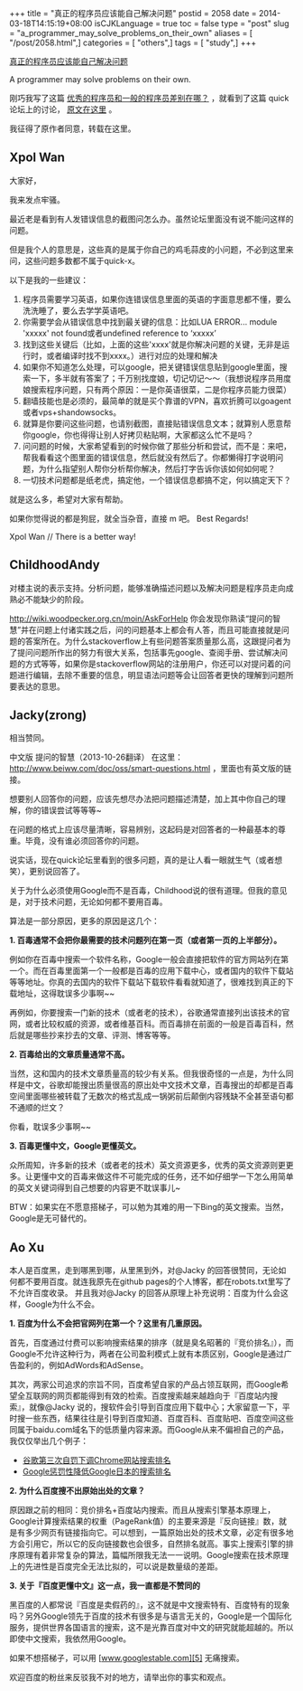 +++
title = "真正的程序员应该能自己解决问题"
postid = 2058
date = 2014-03-18T14:15:19+08:00
isCJKLanguage = true
toc = false
type = "post"
slug = "a_programmer_may_solve_problems_on_their_own"
aliases = [ "/post/2058.html",]
categories = [ "others",]
tags = [ "study",]
+++


[真正的程序员应该能自己解决问题](https://blog.zengrong.net/post/2058.html)

A programmer may solve problems on their own.

刚巧我写了这篇 [优秀的程序员和一般的程序员差别在哪？][2] ，就看到了这篇 quick 论坛上的讨论， [原文在这里][1] 。

我征得了原作者同意，转载在这里。

## Xpol Wan

大家好，

我来发点牢骚。

最近老是看到有人发错误信息的截图问怎么办。虽然论坛里面没有说不能问这样的问题。

但是我个人的意思是，这些真的是属于你自己的鸡毛蒜皮的小问题，不必到这里来问，这些问题多数都不属于quick-x。

以下是我的一些建议：<!--more-->

1. 程序员需要学习英语，如果你连错误信息里面的英语的字面意思都不懂，要么洗洗睡了，要么去学学英语吧。
2. 你需要学会从错误信息中找到最关键的信息：比如LUA ERROR... module 'xxxxx' not found或者undefined reference to ‘xxxxx’
3. 找到这些关键后（比如，上面的这些'xxxx'就是你解决问题的关键，无非是运行时，或者编译时找不到xxxx。）进行对应的处理和解决
4. 如果你不知道怎么处理，可以google，把关键错误信息贴到google里面，搜索一下，多半就有答案了；千万别找度娘，切记切记～～（我想说程序员用度娘搜索程序问题，只有两个原因：一是你英语很菜，二是你程序员能力很菜）
5. 翻墙技能也是必须的，最简单的就是买个靠谱的VPN，喜欢折腾可以goagent或者vps+shandowsocks。
6. 就算是你要问这些问题，也请别截图，直接贴错误信息文本；就算别人愿意帮你google，你也得得让别人好拷贝粘贴啊，大家都这么忙不是吗？
7. 问问题的时候，大家希望看到的时候你做了那些分析和尝试，而不是：来吧，帮我看看这个图里面的错误信息，然后就没有然后了。你都懒得打字说明问题，为什么指望别人帮你分析帮你解决，然后打字告诉你该如何如何呢？
8. 一切技术问题都是纸老虎，搞定他，一个错误信息都搞不定，何以搞定天下？

就是这么多，希望对大家有帮助。

如果你觉得说的都是狗屁，就全当杂音，直接 m 吧。
Best Regards!

Xpol Wan
// There is a better way!

## ChildhoodAndy

对楼主说的表示支持。分析问题，能够准确描述问题以及解决问题是程序员走向成熟必不能缺少的阶段。

<http://wiki.woodpecker.org.cn/moin/AskForHelp> 你会发现你熟读“提问的智慧”并在问题上付诸实践之后，问的问题基本上都会有人答，而且可能直接就是问题的答案所在。为什么stackoverflow上有些问题答案质量那么高，这跟提问者为了提问问题所作出的努力有很大关系，包括事先google、查阅手册、尝试解决问题的方式等等，如果你是stackoverflow网站的注册用户，你还可以对提问着的问题进行编辑，去除不重要的信息，明显语法问题等会让回答者更快的理解到问题所要表达的意思。

## Jacky(zrong)

相当赞同。

中文版 提问的智慧（2013-10-26翻译） 在这里：<http://www.beiww.com/doc/oss/smart-questions.html> ，里面也有英文版的链接。

想要别人回答你的问题，应该先想尽办法把问题描述清楚，加上其中你自己的理解，你的错误尝试等等等~

在问题的格式上应该尽量清晰，容易辨别，这起码是对回答者的一种最基本的尊重。毕竟，没有谁必须回答你的问题。

说实话，现在quick论坛里看到的很多问题，真的是让人看一眼就生气（或者想笑），更别说回答了。

关于为什么必须使用Google而不是百毒，Childhood说的很有道理。但我的意见是，对于技术问题，无论如何都不要用百毒。

算法是一部分原因，更多的原因是这几个：

**1\. 百毒通常不会把你最需要的技术问题列在第一页（或者第一页的上半部分）。**

例如你在百毒中搜索一个软件名称，Google一般会直接把软件的官方网站列在第一个。而在百毒里面第一个一般都是百毒的应用下载中心，或者国内的软件下载站等等地址。你真的去国内的软件下载站下载软件看看就知道了，很难找到真正的下载地址，这得耽误多少事啊~~

再例如，你要搜索一门新的技术（或者老的技术），谷歌通常直接列出该技术的官网，或者比较权威的资源，或者维基百科。而百毒排在前面的一般是百毒百科，然后就是哪些抄来抄去的文章、评测、博客等等。

**2\. 百毒给出的文章质量通常不高。**

当然，这和国内的技术文章质量高的较少有关系。但我很奇怪的一点是，为什么同样是中文，谷歌却能搜出质量很高的原出处中文技术文章，百毒搜出的却都是百毒空间里面哪些被转载了无数次的格式乱成一锅粥前后颠倒内容残缺不全甚至语句都不通顺的烂文？

你看，耽误多少事啊~~

**3\. 百毒更懂中文，Google更懂英文。**

众所周知，许多新的技术（或者老的技术）英文资源更多，优秀的英文资源则更更多。让更懂中文的百毒来做这件不可能完成的任务，还不如仔细学一下怎么用简单的英文关键词得到自己想要的内容更不耽误事儿~

BTW：如果实在不愿意搭梯子，可以勉为其难的用一下Bing的英文搜索。当然，Google是无可替代的。

## Ao Xu

本人是百度黑，走到哪黑到哪，从里黑到外，对@Jacky 的回答很赞同，无论如何都不要用百度。就连我原先在github pages的个人博客，都在robots.txt里写了不允许百度收录。
并且我对@Jacky 的回答从原理上补充说明：百度为什么会这样，Google为什么不会。

**1\. 百度为什么不会把官网列在第一个？这里有几重原因。**

首先，百度通过付费可以影响搜索结果的排序（就是臭名昭著的『竞价排名』），而Google不允许这种行为，两者在公司盈利模式上就有本质区别，Google是通过广告盈利的，例如AdWords和AdSense。

其次，两家公司追求的宗旨不同，百度希望自家的产品占领互联网，而Google希望全互联网的网页都能得到有效的检索。百度搜索越来越趋向于『百度站内搜索』，就像@Jacky 说的，搜软件会引导到百度应用下载中心；大家留意一下，平时搜一些东西，结果往往是引导到百度知道、百度百科、百度贴吧、百度空间这些同属于baidu.com域名下的低质量内容来源。而Google从来不偏袒自己的产品，我仅仅举出几个例子：

* [谷歌第三次自罚下调Chrome网站搜索排名][3]
* [Google惩罚性降低Google日本的搜索排名][4]

**2\. 为什么百度搜不出原始出处的文章？**

原因跟之前的相同：竞价排名+百度站内搜索。而且从搜索引擎基本原理上，Google计算搜索结果的权重（PageRank值）的主要来源是『反向链接』数，就是有多少网页有链接指向它。可以想到，一篇原始出处的技术文章，必定有很多地方会引用它，所以它的反向链接数也会很多，自然排名就高。事实上搜索引擎的排序原理有着非常复杂的算法，篇幅所限我无法一一说明。Google搜索在技术原理上的先进性是百度完全无法比拟的，可以说是数量级的差距。

**3\. 关于『百度更懂中文』这一点，我一直都是不赞同的**

黑百度的人都常说『百度是卖假药的』，这不就是中文搜索特有、百度特有的现象吗？另外Google领先于百度的技术有很多是与语言无关的，Google是一个国际化服务，提供世界各国语言的搜索，这不是光靠百度对中文的研究就能超越的。所以即使中文搜索，我依然用Google。

如果不想搭梯子，可以用 [www.googlestable.com][5] 无痛搜索。

欢迎百度的粉丝来反驳我不对的地方，请举出你的事实和观点。

[1]: https://groups.google.com/forum/#!topic/quick-x/sQl03Duyy7g
[2]: https://blog.zengrong.net/post/2056.html
[3]: http://tech.qq.com/a/20120104/000473.htm
[4]: http://searchengineland.com/11-months-later-google-removes-google-japans-pagerank-penalty-33332
[5]: http://www.googlestable.com
